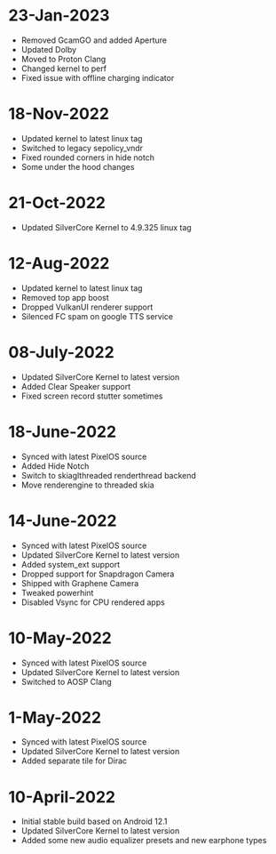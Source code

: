 # 23-Jan-2023
- Removed GcamGO and added Aperture
- Updated Dolby
- Moved to Proton Clang
- Changed kernel to perf
- Fixed issue with offline charging indicator

# 18-Nov-2022
- Updated kernel to latest linux tag
- Switched to legacy sepolicy_vndr
- Fixed rounded corners in hide notch
- Some under the hood changes

# 21-Oct-2022
- Updated SilverCore Kernel to 4.9.325 linux tag

# 12-Aug-2022
- Updated kernel to latest linux tag
- Removed top app boost
- Dropped VulkanUI renderer support
- Silenced FC spam on google TTS service

# 08-July-2022
- Updated SilverCore Kernel to latest version
- Added Clear Speaker support
- Fixed screen record stutter sometimes

# 18-June-2022
- Synced with latest PixelOS source
- Added Hide Notch
- Switch to skiaglthreaded renderthread backend
- Move renderengine to threaded skia

# 14-June-2022
- Synced with latest PixelOS source
- Updated SilverCore Kernel to latest version
- Added system_ext support
- Dropped support for Snapdragon Camera
- Shipped with Graphene Camera
- Tweaked powerhint
- Disabled Vsync for CPU rendered apps

# 10-May-2022
- Synced with latest PixelOS source
- Updated SilverCore Kernel to latest version
- Switched to AOSP Clang

# 1-May-2022
- Synced with latest PixelOS source
- Updated SilverCore Kernel to latest version
- Added separate tile for Dirac

# 10-April-2022
- Initial stable build based on Android 12.1
- Updated SilverCore Kernel to latest version
- Added some new audio equalizer presets and new earphone types
